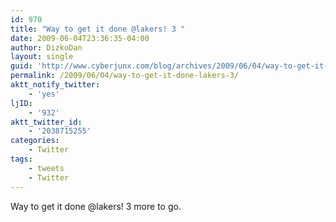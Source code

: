 ```yaml
---
id: 970
title: "Way to get it done @lakers! 3 "
date: 2009-06-04T23:36:35-04:00
author: DizkoDan
layout: single
guid: 'http://www.cyberjunx.com/blog/archives/2009/06/04/way-to-get-it-done-lakers-3/'
permalink: /2009/06/04/way-to-get-it-done-lakers-3/
aktt_notify_twitter:
    - 'yes'
ljID:
    - '932'
aktt_twitter_id:
    - '2038715255'
categories:
    - Twitter
tags:
    - tweets
    - Twitter
---
```


Way to get it done @lakers! 3 more to go.